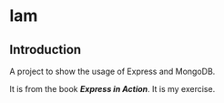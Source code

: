 # lam

## Introduction

A project to show the usage of Express and MongoDB.

It is from the book ***Express in Action***. It is my exercise.
